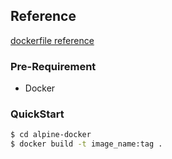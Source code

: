 ## Reference

[dockerfile reference](https://docs.docker.com/engine/reference/builder/)

### Pre-Requirement

- Docker

### QuickStart

```bash
$ cd alpine-docker
$ docker build -t image_name:tag .
```
